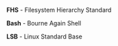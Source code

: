 <strong>FHS</strong> - Filesystem Hierarchy Standard

<strong>Bash</strong> - Bourne Again Shell

<strong>LSB</strong> - Linux Standard Base